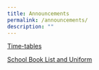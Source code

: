 ```yaml
---
title: Announcements
permalink: /announcements/
description: ""
---
```

[Time-tables](https://www.kentridgesec.moe.edu.sg/school-information/academic-matters/timetables/)

[School Book List and Uniform](https://kentridgesec.moe.edu.sg/school-information/administrative-matters/school-book-list-uniform/)